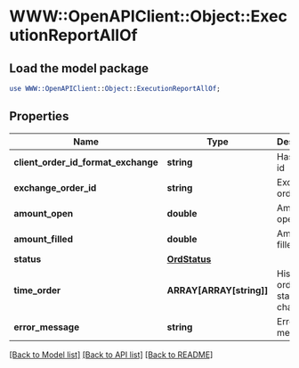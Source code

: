 # WWW::OpenAPIClient::Object::ExecutionReportAllOf

## Load the model package
```perl
use WWW::OpenAPIClient::Object::ExecutionReportAllOf;
```

## Properties
Name | Type | Description | Notes
------------ | ------------- | ------------- | -------------
**client_order_id_format_exchange** | **string** | Hash client id | 
**exchange_order_id** | **string** | Exchange order id | [optional] 
**amount_open** | **double** | Amount open | 
**amount_filled** | **double** | Amount filled | 
**status** | [**OrdStatus**](OrdStatus.md) |  | 
**time_order** | **ARRAY[ARRAY[string]]** | History of order status changes | 
**error_message** | **string** | Error message | [optional] 

[[Back to Model list]](../README.md#documentation-for-models) [[Back to API list]](../README.md#documentation-for-api-endpoints) [[Back to README]](../README.md)



